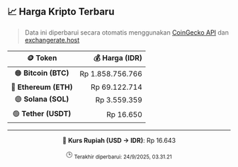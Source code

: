 

<!-- HARGA_KRIPTO -->
## 📈 Harga Kripto Terbaru

> Data ini diperbarui secara otomatis menggunakan [CoinGecko API](https://www.coingecko.com/) dan [exchangerate.host](https://exchangerate.host/)

<div align="center">

| 🪙 Token | 💰 Harga (IDR) |
|:------:|---------------:|
| 🟠 **Bitcoin (BTC)**   | Rp 1.858.756.766 |
| 🔵 **Ethereum (ETH)**  | Rp 69.122.714 |
| 🟣 **Solana (SOL)**    | Rp 3.559.359 |
| 🟢 **Tether (USDT)**   | Rp 16.650 |

---

💱 **Kurs Rupiah (USD → IDR)**: Rp 16.643

🕒 <sub>Terakhir diperbarui: 24/9/2025, 03.31.21</sub>

</div>
<!-- /HARGA_KRIPTO -->